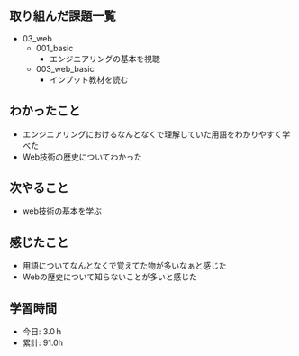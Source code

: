 ## 取り組んだ課題一覧
- 03_web
  - 001_basic
    - エンジニアリングの基本を視聴
  - 003_web_basic
    - インプット教材を読む

## わかったこと
- エンジニアリングにおけるなんとなくで理解していた用語をわかりやすく学べた
- Web技術の歴史についてわかった
 
## 次やること
- web技術の基本を学ぶ

## 感じたこと
- 用語についてなんとなくで覚えてた物が多いなぁと感じた
- Webの歴史について知らないことが多いと感じた

## 学習時間
- 今日: 3.0ｈ
- 累計: 91.0h
